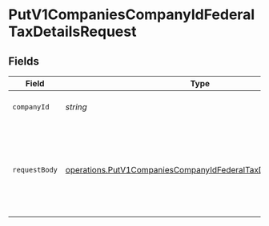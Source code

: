 # PutV1CompaniesCompanyIdFederalTaxDetailsRequest


## Fields

| Field                                                                                                                                                   | Type                                                                                                                                                    | Required                                                                                                                                                | Description                                                                                                                                             |
| ------------------------------------------------------------------------------------------------------------------------------------------------------- | ------------------------------------------------------------------------------------------------------------------------------------------------------- | ------------------------------------------------------------------------------------------------------------------------------------------------------- | ------------------------------------------------------------------------------------------------------------------------------------------------------- |
| `companyId`                                                                                                                                             | *string*                                                                                                                                                | :heavy_check_mark:                                                                                                                                      | The UUID of the company                                                                                                                                 |
| `requestBody`                                                                                                                                           | [operations.PutV1CompaniesCompanyIdFederalTaxDetailsRequestBody](../../../sdk/models/operations/putv1companiescompanyidfederaltaxdetailsrequestbody.md) | :heavy_minus_sign:                                                                                                                                      | Attributes related to federal tax details that can be updated via this endpoint include:                                                                |